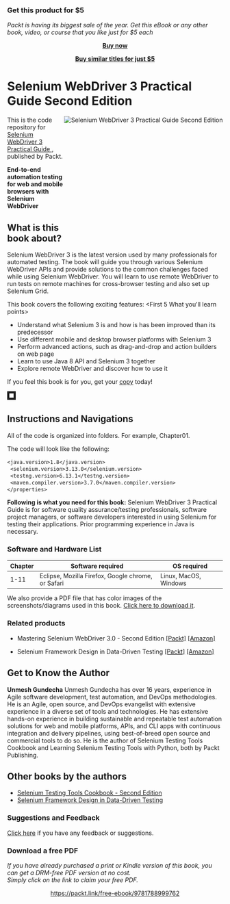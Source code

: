 
### Get this product for $5

<i>Packt is having its biggest sale of the year. Get this eBook or any other book, video, or course that you like just for $5 each</i>


<b><p align='center'>[Buy now](https://packt.link/9781788999762)</p></b>


<b><p align='center'>[Buy similar titles for just $5](https://subscription.packtpub.com/search)</p></b>


#  Selenium WebDriver 3 Practical Guide Second Edition

<a href="https://www.packtpub.com/web-development/selenium-webdriver-3-practical-guide-second-edition?utm_source=github&utm_campaign=9781788999762"><img src="https://d255esdrn735hr.cloudfront.net/sites/default/files/imagecache/ppv4_main_book_cover/B09986.png" alt="Selenium WebDriver 3 Practical Guide Second Edition" height="256px" align="right"></a>

This is the code repository for [Selenium WebDriver 3 Practical Guide	](https://github.com/PacktPublishing/Selenium-WebDriver-3-Practical-Guide-Second-Edition.git), published by Packt.

**End-to-end automation testing for web and mobile browsers with Selenium WebDriver**

## What is this book about?
Selenium WebDriver 3 is the latest version used by many professionals for automated testing. The book will guide you through various Selenium WebDriver APIs and provide solutions to the common challenges faced while using Selenium WebDriver. You will learn to use remote WebDriver to run tests on remote machines for cross-browser testing and also set up Selenium Grid.	

This book covers the following exciting features: <First 5 What you'll learn points>
* Understand what Selenium 3 is and how is has been improved than its predecessor
* Use different mobile and desktop browser platforms with Selenium 3
* Perform advanced actions, such as drag-and-drop and action builders on web page
* Learn to use Java 8 API and Selenium 3 together
* Explore remote WebDriver and discover how to use it

If you feel this book is for you, get your [copy](https://www.amazon.com/Selenium-WebDriver-Practical-Guide-automation/dp/1788999762/ref=sr_1_3?s=books&ie=UTF8&qid=1533181933&sr=1-3&keywords=selenium) today!

<a href="https://www.packtpub.com/?utm_source=github&utm_medium=banner&utm_campaign=GitHubBanner"><img src="https://raw.githubusercontent.com/PacktPublishing/GitHub/master/GitHub.png" 
alt="https://www.packtpub.com/" border="5" /></a>


## Instructions and Navigations
All of the code is organized into folders. For example, Chapter01.

The code will look like the following:
```
<java.version>1.8</java.version>
 <selenium.version>3.13.0</selenium.version>
 <testng.version>6.13.1</testng.version>
 <maven.compiler.version>3.7.0</maven.compiler.version>
</properties>

```
**Following is what you need for this book:**
Selenium WebDriver 3 Practical Guide is for software quality assurance/testing professionals, software project managers, or software developers interested in using Selenium for testing their applications. Prior programming experience in Java is necessary.

### Software and Hardware List

| Chapter  | Software required                   | OS required                        |
| -------- | ------------------------------------| -----------------------------------|
| 1-11      | Eclipse, Mozilla Firefox, Google chrome, or Safari        | Linux, MacOS, Windows |


We also provide a PDF file that has color images of the screenshots/diagrams used in this book. [Click here to download it](https://www.packtpub.com/sites/default/files/downloads/Puppet5CookbookFourthEdition_ColorImages.pdf).

### Related products <Paste books from the Other books you may enjoy section>
* Mastering Selenium WebDriver 3.0 - Second Edition [[Packt]](https://www.packtpub.com/web-development/mastering-selenium-webdriver-30-second-edition?utm_source=github&utm_campaign=9781788999762) [[Amazon]](https://www.amazon.com/Mastering-Selenium-WebDriver-3-0-performance/dp/1788299671/ref=sr_1_fkmr0_1?ie=UTF8&qid=1533182143&sr=8-1-fkmr0&keywords=Mastering+Selenium+WebDriver+3.0+-+Second+Edition)

* Selenium Framework Design in Data-Driven Testing [[Packt]](https://www.packtpub.com/web-development/selenium-framework-design-data-driven-testing?utm_source=github&utm_campaign=9781788999762) [[Amazon]](https://www.amazon.com/Selenium-Framework-Design-Data-Driven-Testing/dp/1788473574/ref=sr_1_1_sspa?s=books&ie=UTF8&qid=1533182518&sr=1-1-spons&keywords=Selenium+Framework+Design+in+Data-Driven+Testing&psc=1)

## Get to Know the Author
**Unmesh Gundecha**
	Unmesh Gundecha has over 16 years, experience in Agile software development, test automation, and DevOps methodologies. He is an Agile, open source, and DevOps evangelist with extensive experience in a diverse set of tools and technologies. He has extensive hands-on experience in building sustainable and repeatable test automation solutions for web and mobile platforms, APIs, and CLI apps with continuous integration and delivery pipelines, using best-of-breed open source and commercial tools to do so. He is the author of Selenium Testing Tools Cookbook and Learning Selenium Testing Tools with Python, both by Packt Publishing.

## Other books by the authors
* [Selenium Testing Tools Cookbook - Second Edition](https://www.packtpub.com/web-development/selenium-testing-tools-cookbook-second-edition)
* [Selenium Framework Design in Data-Driven Testing](https://www.packtpub.com/web-development/learning-selenium-testing-tools-python)

### Suggestions and Feedback
[Click here](https://docs.google.com/forms/d/e/1FAIpQLSdy7dATC6QmEL81FIUuymZ0Wy9vH1jHkvpY57OiMeKGqib_Ow/viewform) if you have any feedback or suggestions.
### Download a free PDF

 <i>If you have already purchased a print or Kindle version of this book, you can get a DRM-free PDF version at no cost.<br>Simply click on the link to claim your free PDF.</i>
<p align="center"> <a href="https://packt.link/free-ebook/9781788999762">https://packt.link/free-ebook/9781788999762 </a> </p>
